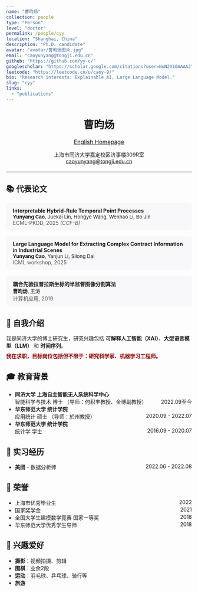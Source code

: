```yaml
---
name: "曹昀炀"
collection: people
type: "Person"
level: "doctor"
permalink: /people/cyy
location: "Shanghai, China"
description: "Ph.D. candidate"
avatar: "avatar/曹昀炀图片.jpg"
email: "caoyunyang@tongji.edu.cn"
github: "https://github.com/yy-c/"
googlescholar: "https://scholar.google.com/citations?user=NuN2X10AAAAJ"
leetcode: "https://leetcode.cn/u/caoy-9/"
bio: "Research interests: Explainable AI, Large Language Model."
slug: "cyy"
links:
  - "publications"
---
```




<div align="center">

  # <b>曹昀炀</b>
  
  <a href="https://yy-c.github.io/" style="font-size:1.1em;">English Homepage</a>
</div>

<div align="center" style="margin-bottom:20px;">
  上海市同济大学嘉定校区济事楼309R室 <br>
  <a href="mailto:caoyunyang@tongji.edu.cn">caoyunyang@tongji.edu.cn</a>
</div>

---

## 📚 代表论文

<div style="background:#f8f8fa;padding:12px 18px;border-radius:8px;margin-bottom:16px;">
  <b>Interpretable Hybrid-Rule Temporal Point Processes</b><br>
  <span style="font-size: 0.95em;"><b>Yunyang Cao</b>, Juekai Lin, Hongye Wang, Wenhao Li, Bo Jin</span><br>
  <span style="color: #555;">ECML-PKDD, 2025 <i>(CCF-B)</i></span>
</div>
<div style="background:#f8f8fa;padding:12px 18px;border-radius:8px;margin-bottom:16px;">
  <b>Large Language Model for Extracting Complex Contract Information in Industrial Scenes</b><br>
  <span style="font-size: 0.95em;"><b>Yunyang Cao</b>, Yanjun Li, Silong Dai</span><br>
  <span style="color: #555;">ICML workshop, 2025</span>
</div>
<div style="background:#f8f8fa;padding:12px 18px;border-radius:8px;margin-bottom:16px;">
  <b>耦合先验拉普拉斯坐标的半监督图像分割算法</b><br>
  <span style="font-size: 0.95em;"><b>曹昀炀</b>, 王涛</span><br>
  <span style="color: #555;">计算机应用, 2019</span>
</div>

## 👤 自我介绍

<div style="margin-bottom:8px;">
我是同济大学的博士研究生，研究兴趣包括 <b>可解释人工智能（XAI）</b>、<b>大型语言模型（LLM）</b> 和 <b>时间序列</b>。
</div>
<span style="color:#8B0000;font-weight:bold;">我在求职，目标岗位包括但不限于：研究科学家、机器学习工程师。</span>

## 🎓 教育背景

<ul>
  <li><b>同济大学 上海自主智能无人系统科学中心</b><br>
    智能科学与技术 博士 （导师：何积丰教授、金博副教授） <span style="float:right;">2022.09至今</span>
  </li>
  <li><b>华东师范大学 统计学院</b><br>
    应用统计 硕士 （导师：於州教授） <span style="float:right;">2020.09 - 2022.07</span>
  </li>
  <li><b>华东师范大学 统计学院</b><br>
    统计学 学士 <span style="float:right;">2016.09 - 2020.07</span>
  </li>
</ul>

## 💼 实习经历

<ul>
  <li><b>美团</b> - 数据分析师 <span style="float:right;">2022.06 - 2022.08</span></li>
</ul>

## 🥇 荣誉

<ul>
  <li>上海市优秀毕业生 <span style="float:right;">2022</span></li>
  <li>国家奖学金 <span style="float:right;">2021</span></li>
  <li>全国大学生建模数学竞赛 国家一等奖 <span style="float:right;">2018</span></li>
  <li>华东师范大学优秀学生导师 <span style="float:right;">2018</span></li>
</ul>

## 🎨 兴趣爱好

<ul>
  <li><b>摄影</b>：视频拍摄、剪辑</li>
  <li><b>围棋</b>：业余2段</li>
  <li><b>运动</b>：羽毛球、乒乓球、骑行等</li>
  <li><b>旅游</li>
</ul>
